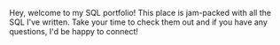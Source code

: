Hey, welcome to my SQL portfolio! This place is jam-packed with all the SQL I've written. Take your time to check them out and if you have any questions, I'd be happy to connect! 
